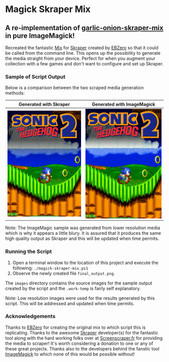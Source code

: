 # Magick Skraper Mix

## A re-implementation of [garlic-onion-skraper-mix](https://github.com/ebzero/garlic-onion-skraper-mix) in pure ImageMagick!

Recreated the fantastic [Mix](https://github.com/ebzero/garlic-onion-skraper-mix) for [Skraper](https://www.skraper.net/) created by [EBZero](https://github.com/ebzero) so that it could be called from the command line. This opens up the possibility to generate the media straight from your device. Perfect for when you augment your collection with a few games and don't want to configure and set up Skraper.

### Sample of Script Output

Below is a comparison between the two scraped media generation methods:

| Generated with Skraper                | Generated with ImageMagick            |
|:-------------------------------------:|:-------------------------------------:|
|![Generated Using Skraper](images/generated-using-skraper.png "Generated Using Skraper")|![Generated with ImageMagick](images/generated-using-imagemagick.png "Generated with ImageMagick")

Note: The ImageMagic sample was generated from lower resolution media which is why it appears a little blury. It is assured that it produces the same high quality output as Skraper and this will be updated when time permits.

### Running the Script

1. Open a terminal window to the location of this project and execute the following: `./magick-skraper-mix.ps1`
2. Observe the newly created file `final_output.png`.

The `images` directory contains the source images for the sample output created by the script and the `.work-temp` is fairly self explanatory. 

Note: Low resolution images were used for the results generated by this script. This will be addressed and updated when time permits.

### Acknowledgements

Thanks to [EBZero](https://github.com/ebzero) for creating the original mix to which script this is replicating. Thanks to the awesome [Skraper](https://skraper.net) developer(s) for the fantastic tool along with the hard working folks over at [Screenscraper.fr](https://screenscraper.fr) for providing the media to scraper! It's worth considering a donation to one or any of these great projects. Thanks also to the developers behind the fanstic tool [ImageMagick](https://www.imagemagick.org/) to which none of this would be possible without!
